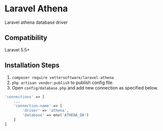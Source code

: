 # Laravel Athena
Laravel athena database driver

## Compatibility
Laravel 5.5+

## Installation Steps
1. `composer require vettersoftware/laravel-athena`
2. `php artisan vendor:publish` to publish config file.
3. Open `config/database.php` and add new connection as specified below.
```php
'connections' => [
    ...
    'connection-name' => [
        'driver' => 'athena',
        'database' => env('ATHENA_DB')
    ]
]
```
